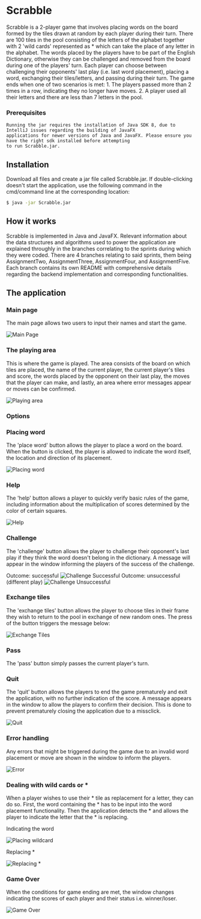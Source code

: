 # Scrabble

Scrabble is a 2-player game that involves placing words on the board formed by the tiles drawn at random by each player during their turn. There are 100 tiles in the pool consisting of the letters of the alphabet together with 2 'wild cards' represented as * which can take the place of any letter in the alphabet.  The words placed by the players have to be part of the English Dictionary, otherwise they can be challenged and removed from the board during one of the players' turn. Each player can choose between challenging their opponents' last play (i.e. last word placement), placing a word, exchanging their tiles/letters, and passing during their turn. The game ends when one of two scenarios is met:
    1. The players passed more than 2 times in a row, indicating they no longer have moves.
    2. A player used all their letters and there are less than 7 letters in the pool.

### Prerequisites
    Running the jar requires the installation of Java SDK 8, due to IntelliJ issues regarding the building of JavaFX 
    applications for newer versions of Java and JavaFX. Please ensure you have the right sdk installed before attempting
    to run Scrabble.jar.

## Installation

Download all files and create a jar file called Scrabble.jar. If double-clicking doesn't start the application, use the following 
command in the cmd/command line at the corresponding location:

```bash 
$ java -jar Scrabble.jar
```

## How it works

Scrabble is implemented in Java and JavaFX. Relevant information about the data structures and algorithms used to power the application are explained throughly in the branches correlating to the sprints during which they were coded. There are 4 branches relating to said sprints, them being AssignmentTwo, AssignmentThree, AssignmentFour, and AssignmentFive. Each branch contains its own README with comprehensive details regarding the backend implementation and corresponding functionalities.


## The application

### Main page
The main page allows two users to input their names and start the game.

![Main Page](https://github.com/UCD-COMP20050/Leap-Card-port/blob/master/src/img/mainmenu.PNG?raw=true)

### The playing area
This is where the game is played. The area consists of the board on which tiles are placed, the name of the current player, the current player's tiles and score, the words placed by the opponent on their last play, the moves that the player can make, and lastly, an area where error messages appear or moves can be confirmed.

![Playing area](https://github.com/UCD-COMP20050/Leap-Card-port/blob/master/src/img/playingarea.PNG?raw=true)

### Options
### Placing word
The 'place word' button allows the player to place a word on the board. When the button is clicked, the player is allowed to indicate the word itself, the location and direction of its placement.

![Placing word](https://github.com/UCD-COMP20050/Leap-Card-port/blob/master/src/img/placingword.PNG?raw=true)

### Help 
The 'help' button allows a player to quickly verify basic rules of the game, including information about the multiplication of scores determined by the color of certain squares.

![Help](https://github.com/UCD-COMP20050/Leap-Card-port/blob/master/src/img/help.PNG?raw=true)

### Challenge
The 'challenge' button allows the player to challenge their opponent's last play if they think the word doesn't belong in the dictionary. A message will appear in the window informing the players of the success of the challenge.

Outcome: successful
![Challenge Successful](https://github.com/UCD-COMP20050/Leap-Card-port/blob/master/src/img/challenge-successful.PNG?raw=true)
Outcome: unsuccessful (different play)
![Challenge Unsuccessful](https://github.com/UCD-COMP20050/Leap-Card-port/blob/master/src/img/challenge-unsuccessful.PNG?raw=true)

### Exchange tiles
The 'exchange tiles' button allows the player to choose tiles in their frame they wish to return to the pool in exchange of new random ones. The press of the button triggers the message below:

![Exchange Tiles](https://github.com/UCD-COMP20050/Leap-Card-port/blob/master/src/img/exchange.PNG?raw=true)

### Pass
The 'pass' button simply passes the current player's turn.

### Quit
The 'quit' button allows the players to end the game prematurely and exit the application, with no further indication of the score. A message appears in the window to allow the players to confirm their decision. This is done to prevent prematurely closing the application due to a missclick.

![Quit](https://github.com/UCD-COMP20050/Leap-Card-port/blob/master/src/img/quit.PNG?raw=true)

### Error handling
Any errors that might be triggered during the game due to an invalid word placement or move are shown in the window to inform the players.

![Error](https://github.com/UCD-COMP20050/Leap-Card-port/blob/master/src/img/errorhandling.PNG?raw=true)


### Dealing with wild cards or *
When a player wishes to use their * tile as replacement for a letter, they can do so. First, the word containing the * has to be input into the word placement functionality. Then the application detects the * and allows the player to indicate the letter that the * is replacing.

Indicating the word

![Placing wildcard](https://github.com/UCD-COMP20050/Leap-Card-port/blob/master/src/img/placing-wildcard.PNG?raw=true)

Replacing *

![Replacing *](https://github.com/UCD-COMP20050/Leap-Card-port/blob/master/src/img/placing-wildcard-handling.PNG?raw=true)

### Game Over
When the conditions for game ending are met, the window changes indicating the scores of each player and their status i.e. winner/loser.

![Game Over](https://github.com/UCD-COMP20050/Leap-Card-port/blob/master/src/img/gameover.PNG?raw=true)









